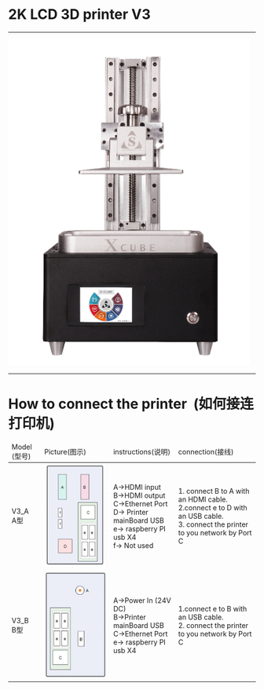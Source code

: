
2K LCD 3D printer V3
===
<hr>

![Image text](https://raw.githubusercontent.com/stekstudio/stek_LCD_3D_printer/master/xCubeV3/v3_jpg.png)



<hr>

How to connect the printer  (如何接连打印机)
==

<table>
<thead>  
 <tr>
<td>Model (型号)</td>
<td>Picture(图示) </td>
<td>instructions(说明)</td>
<td>connection(接线)</td>
</tr> 
 </thead>  
<tbody>  
<tr>
<td>V3_A <br>   A型</td>
<td> <img src="https://github.com/stekstudio/stek_LCD_3D_printer/blob/master/xCubeV3/V3a_connection.jpg"></td>
<td>A->HDMI input <br> B->HDMI output <br> C->Ethernet Port <br> D-> Printer mainBoard USB <br> e-> raspberry PI usb X4 <br> f-> Not used  </td>
<td>1. connect B to A with an HDMI cable.<br> 2.connect e to D with an USB cable. <br> 3. connect the printer to you network by Port C </td>
</tr>
<tr>
<td>V3_B <br>   B型</td>
<td><img src="https://github.com/stekstudio/stek_LCD_3D_printer/blob/master/xCubeV3/V3b_connection.jpg"></td>
<td>A->Power In (24V DC) <br> B->Printer mainBoard USB <br> C->Ethernet Port<br> e-> raspberry PI usb X4 </td>
<td>1.connect e to B with an USB cable.<br> 2. connect the printer to you network by Port C</td>
</tr>

</tbody>
</table>
